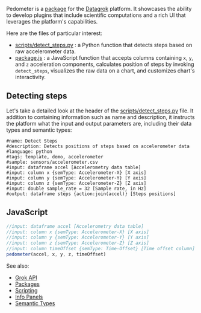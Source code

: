 Pedometer is a [package](https://datagrok.ai/help/develop/develop#packages) for the [Datagrok](https://datagrok.ai) platform.
It showcases the ability to develop plugins that include scientific computations and a rich UI
that leverages the platform's capabilities. 

Here are the files of particular interest:

* [scripts/detect_steps.py](https://github.com/datagrok-ai/public/blob/master/packages/Pedometer/scripts/detect_steps.py)
  : a Python function that detects steps based on raw accelerometer data.
* [package.js](https://github.com/datagrok-ai/public/blob/master/packages/Pedometer/package.js)
  : a JavaScript function that accepts columns containing `x`, `y`, and `z` acceleration components, calculates
  position of steps by invoking `detect_steps`, visualizes the raw data on a chart, and customizes
  chart's interactivity.

## Detecting steps

Let's take a detailed look at the header of the 
[scripts/detect_steps.py](https://github.com/datagrok-ai/public/blob/master/packages/Pedometer/scripts/detect_steps.py) file.
It addition to containing information such as name and
description, it instructs the platform what the input and output parameters are, including their data types
and semantic types:   

```
#name: Detect Steps
#description: Detects positions of steps based on accelerometer data
#language: python
#tags: template, demo, accelerometer
#sample: sensors/accelerometer.csv
#input: dataframe accel [Accelerometry data table]
#input: column x {semType: Accelerometer-X} [X axis]
#input: column y {semType: Accelerometer-Y} [Y axis]
#input: column z {semType: Accelerometer-Z} [Z axis]
#input: double sample_rate = 32 [Sample rate, in Hz]
#output: dataframe steps {action:join(accel)} [Steps positions]
```

## JavaScript

```js
//input: dataframe accel [Accelerometry data table]
//input: column x {semType: Accelerometer-X} [X axis]
//input: column y {semType: Accelerometer-Y} [Y axis]
//input: column z {semType: Accelerometer-Z} [Z axis]
//input: column timeOffset {semType: Time-Offset} [Time offset column]
pedometer(accel, x, y, z, timeOffset) 
``` 

See also: 
  * [Grok API](https://datagrok.ai/help/develop/js-api)
  * [Packages](https://datagrok.ai/help/develop/develop#packages)
  * [Scripting](https://datagrok.ai/help/develop/scripting)
  * [Info Panels](https://datagrok.ai/help/discover/info-panels)
  * [Semantic Types](https://datagrok.ai/help/discover/semantic-types)
